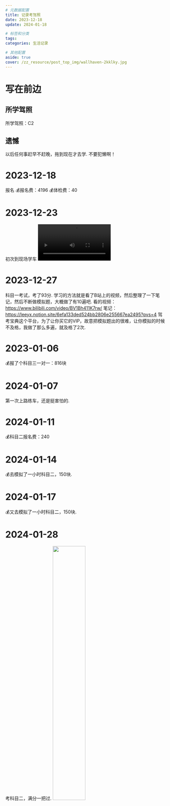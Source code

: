 ```yaml
---
# 元数据配置
title: 记录考驾照
date: 2023-12-18
update: 2024-01-18

# 标签和分类
tags:
categories: 生活记录

# 其他配置
aside: true
cover: /zz_resource/post_top_img/wallhaven-2kklky.jpg
---
```

# 写在前边

## 所学驾照
所学驾照：C2

## 遗憾
以后任何事赶早不赶晚，拖到现在才去学.
不要犯懒啊！

# 2023-12-18
报名
💰报名费：4196
💰体检费：40

# 2023-12-23
初次到现场学车
<video src="https://i.imgur.com/nGe1X24.mp4" controls width="45%">
    你的浏览器不支持 <code>video</code> 标签。
</video>

# 2023-12-27
科目一考试，考了93分.
学习的方法就是看了B站上的视频，然后整理了一下笔记，然后不断做模拟题，大概做了有10遍吧.
看的视频：https://www.bilibili.com/video/BV1Bh411K7rw/
笔记：https://leeyx.notion.site/6efa133ded524bb2806e255667ea2495?pvs=4
驾考宝典这个平台，为了让你买它的VIP，故意把模拟题出的很难，让你模拟的时候不及格，我做了那么多遍，就及格了2次.

# 2023-01-06
💰报了个科目三一对一：816块

# 2024-01-07
第一次上路练车，还是挺害怕的.

# 2024-01-11
💰科目二报名费：240

# 2024-01-14
💰去模拟了一小时科目二，150块.

# 2024-01-17
💰又去模拟了一小时科目二，150块.

# 2024-01-28
考科目二，满分一把过.
<img src="https://dl-web.dropbox.com/scl/fi/u4xc8rssmp4xykgj4pp3f/124.128.92.186_09ae56e1_IMG_1781_20240118.JPG?rlkey=rwuzpk0mjq1fdkwcsqntqakwd&dl=0" width="45%" />